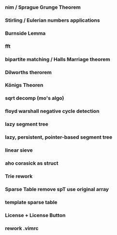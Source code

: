 ### nim / Sprague Grunge Theorem
### Stirling / Eulerian numbers applications
### Burnside Lemma
### fft
### bipartite matching / Halls Marriage theorem
### Dilworths therorem
### Königs Theoren
### sqrt decomp (mo's algo)
### floyd warshall negative cycle detection
### lazy segment tree
### lazy, persistent, pointer-based segment tree
### linear sieve
### aho corasick as struct
### Trie rework
### Sparse Table remove spT use original array
### template sparse table
### License + License Button
### rework .vimrc 

